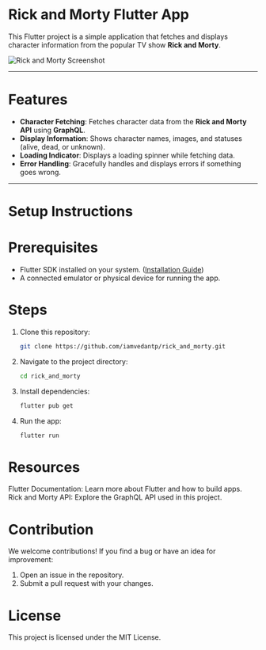 # Rick and Morty Flutter App

This Flutter project is a simple application that fetches and displays character information from the popular TV show **Rick and Morty**.

![Rick and Morty Screenshot](https://github.com/iamvedantp/rick_and_morty/assets/128803902/6760966c-d925-40bc-8e14-27332a19e488)

---

# Features

- **Character Fetching**: Fetches character data from the **Rick and Morty API** using **GraphQL**.
- **Display Information**: Shows character names, images, and statuses (alive, dead, or unknown).
- **Loading Indicator**: Displays a loading spinner while fetching data.
- **Error Handling**: Gracefully handles and displays errors if something goes wrong.

---

# Setup Instructions

# Prerequisites

- Flutter SDK installed on your system. ([Installation Guide](https://flutter.dev/docs/get-started/install))
- A connected emulator or physical device for running the app.

# Steps

1. Clone this repository:
   ```bash
   git clone https://github.com/iamvedantp/rick_and_morty.git
   ```
2. Navigate to the project directory:
   ```bash
   cd rick_and_morty

3.  Install dependencies:
    ```bash
    flutter pub get

4.  Run the app:
    ```bash
    flutter run

# Resources
Flutter Documentation: Learn more about Flutter and how to build apps.
Rick and Morty API: Explore the GraphQL API used in this project.

#   Contribution
We welcome contributions! If you find a bug or have an idea for improvement:
1. Open an issue in the repository.
2. Submit a pull request with your changes.

# License

This project is licensed under the MIT License.
````
